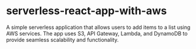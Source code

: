 # serverless-react-app-with-aws
A simple serverless application that allows users to add items to a list using AWS services. The app uses S3, API Gateway, Lambda, and DynamoDB to provide seamless scalability and functionality.
